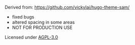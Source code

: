 Derived from: https://github.com/vickylai/hugo-theme-sam/

- fixed bugs
- altered spacing in some areas
- NOT FOR PRODUCTION USE

Licensed under [AGPL-3.0](https://www.gnu.org/licenses/agpl-3.0.en.html)
